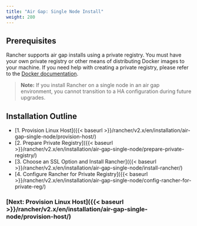 ```yaml
---
title: "Air Gap: Single Node Install"
weight: 280
---
```


## Prerequisites

Rancher supports air gap installs using a private registry. You must have your own private registry or other means of distributing Docker images to your machine. If you need help with creating a private registry, please refer to the [Docker documentation](https://docs.docker.com/registry/).

>**Note:** If you install Rancher on a single node in an air gap environment, you cannot transition to a HA configuration during future upgrades.

## Installation Outline

- [1. Provision Linux Host]({{< baseurl >}}/rancher/v2.x/en/installation/air-gap-single-node/provision-host/)
- [2. Prepare Private Registry]({{< baseurl >}}/rancher/v2.x/en/installation/air-gap-single-node/prepare-private-registry/)
- [3. Choose an SSL Option and Install Rancher]({{< baseurl >}}/rancher/v2.x/en/installation/air-gap-single-node/install-rancher/)
- [4. Configure Rancher for Private Registry]({{< baseurl >}}/rancher/v2.x/en/installation/air-gap-single-node/config-rancher-for-private-reg/)


### [Next: Provision Linux Host]({{< baseurl >}}/rancher/v2.x/en/installation/air-gap-single-node/provision-host/)
